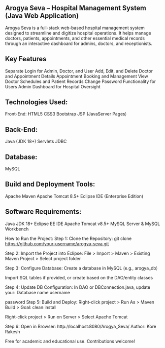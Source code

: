 ## Arogya Seva – Hospital Management System (Java Web Application)
Arogya Seva is a full-stack web-based hospital management system designed to streamline and digitize hospital operations. It helps manage doctors, patients, appointments, and other essential medical records through an interactive dashboard for admins, doctors, and receptionists.
## Key Features
Separate Login for Admin, Doctor, and User
Add, Edit, and Delete Doctor and Appointment Details
Appointment Booking and Management
View Doctor Schedules and Patient Records
Change Password Functionality for Users
Admin Dashboard for Hospital Oversight

## Technologies Used:
Front-End:
HTML5
CSS3
Bootstrap
JSP (JavaServer Pages)

## Back-End:
Java (JDK 18+)
Servlets
JDBC

## Database:
MySQL

## Build and Deployment Tools:
Apache Maven
Apache Tomcat 8.5+
Eclipse IDE (Enterprise Edition)

## Software Requirements:
Java JDK 18+
Eclipse EE IDE
Apache Tomcat v8.5+
MySQL Server & MySQL Workbench


How to Run the Project:
Step 1: Clone the Repository:
git clone https://github.com/your-username/arogya-seva.git

Step 2: Import the Project into Eclipse:
File > Import > Maven > Existing Maven Project > Select project folder

Step 3: Configure Database:
Create a database in MySQL (e.g., arogya_db)

Import SQL tables if provided, or create based on the DAO/entity classes

Step 4: Update DB Configuration:
In DAO or DBConnection.java, update your:
Database name
username

password
Step 5: Build and Deploy:
Right-click project > Run As > Maven Build > Goal: clean install

Right-click project > Run on Server > Select Apache Tomcat

Step 6: Open in Browser:
http://localhost:8080/Arogya_Seva/
Author:
Kore Rakesh

Free for academic and educational use. Contributions welcome!
